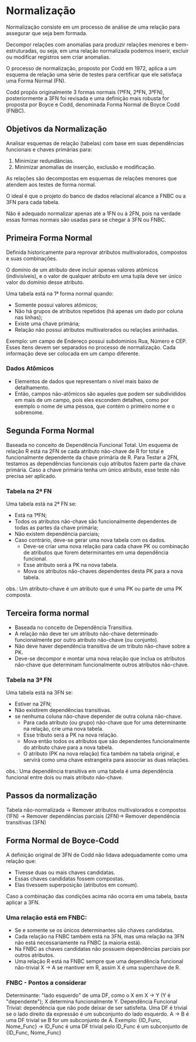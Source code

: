 # Normalização 

Normalização consiste em um processo de análise de uma relação para assegurar que seja bem formada.

Decompor relações com anomalias para produzir relações menores e bem-estruturadas, ou seja, em uma relação normalizada podemos inserir, excluir ou modificar registros sem criar anomalias.

O processo de normalização, proposto por Codd em 1972, aplica a um esquema de relação uma série de testes para certificar que ele satisfaça uma Forma Normal (FN).

Codd propôs originalmente 3 formas normais (1ªFN, 2ªFN, 3ªFN), posteriormente a 3FN foi revisada e uma definição mais robusta for proposta por Boyce e Codd, denominada Forma Normal de Boyce Codd (FNBC).

## Objetivos da Normalização

Analisar esquemas de relação (tabelas) com base em suas dependências funcionais e chaves primárias para: 
1. Minimizar redundâncias.
2. Minimizar anomalias de inserção, exclusão e modificação.

As relações são decompostas em esquemas de relações menores que atendem aos testes de forma normal.

O ideal é que o projeto do banco de dados relacional alcance a FNBC ou a 3FN para cada tabela.

Não é adequado normalizar apenas até a 1FN ou à
2FN, pois na verdade essas formas normais são usadas para se chegar à 3FN ou FNBC.

## Primeira Forma Normal

Definida historicamente para reprovar atributos multivalorados, compostos e suas combinações.

O domínio de um atributo deve incluir apenas valores atômicos (indivisíveis), e o valor de qualquer atributo em uma tupla deve ser único valor do domínio desse atributo.

Uma tabela está na 1ª forma normal quando:
* Somente possui valores atômicos;
* Não há grupos de atributos repetidos (há apenas um dado por coluna nas linhas);
* Existe uma chave primária;
* Relação não possui atributos multivalorados ou relações aninhadas.

Exemplo: um campo de Endereço possui subdomínios Rua, Número e CEP. Esses itens devem ser separados no processo de normalização. Cada informação deve ser colocada em um campo diferente.

### Dados Atômicos

* Elementos de dados que representam o nível mais baixo de detalhamento.
* Então, campos não-atômicos são aqueles que podem ser subdivididos em mais de um campo, pois eles escondem detalhes, como por exemplo o nome de uma pessoa, que contém o primeiro nome e o sobrenome.

## Segunda Forma Normal

Baseada no conceito de Dependência Funcional Total.
Um esquema de relação R está na 2FN se cada atributo não-chave de R for total e funcionalmente dependente da chave primária de R.
Para Testar a 2FN, testamos as dependências funcionais cujo atributos fazem parte da chave primária.
Caso a chave primária tenha um único atributo, esse teste não precisa ser aplicado.

### Tabela na 2ª FN

Uma tabela está na 2ª FN se:
* Está na 1ªFN;
* Todos os atributos não-chave são funcionalmente dependentes de todas as partes da chave primária;
* Não existem dependência parciais;
* Caso contrário, deve-se gerar uma nova tabela com os dados.
    * Deve-se criar uma nova relação para cada chave PK ou combinação de atributos que forem determinantes em uma dependência funcional.
    * Esse atributo será a PK na nova tabela.
    * Mova os atributos não-chaves dependentes desta PK para a nova tabela.

obs.: Um atributo-chave é um atributo que é uma PK ou parte de uma PK composta.

## Terceira forma normal

* Baseada no conceito de Dependência Transitiva.
* A relação não deve ter um atributo não-chave determinado funcionalmente por outro atributo não-chave (ou conjunto).
* Não deve haver dependência transitiva de um tributo não-chave sobre a PK.
* Deve-se decompor e montar uma nova relação que inclua os atributos não-chave que determinam funcionalmente outros atributos não-chave.

### Tabela na 3ª FN

Uma tabela está na 3FN se:
* Estiver na 2FN;
* Não existirem dependências transitivas.
* se nenhuma coluna não-chave depender de outra coluna não-chave.
    * Para cada atributo (ou grupo) não-chave que for uma determinante na relação, crie uma nova tabela.
    * Esse tributo será a PK na nova relação.
    * Mova então todos os atributos que são dependentes funcionalmente do atributo chave para a nova tabela.
    * O atributo (PK na nova relação) fica também na tabela original, e servirá como uma chave estrangeira para associar as duas relações.

obs.: Uma dependência transitiva em uma tabela é uma dependência funcional entre dois ou mais atributo não-chave.

## Passos da normalização

Tabela não-normalizada -> Remover atributos multivalorados e compostos (1FN) -> Remover dependências parciais (2FN)-> Remover dependência transitivas (3FN)


## Forma Normal de Boyce-Codd

A definição original de 3FN de Codd não lidava adequadamente como uma relação que:
* Tivesse duas ou mais chaves candidatas.
* Essas chaves candidatas fossem compostas.
* Elas tivessem superposição (atributos em comum).

Caso a combinação das condições acima não ocorra em uma tabela, basta aplicar a 3FN.

### Uma relação está em FNBC:

* Se e somente se os únicos determinantes são chaves candidatas.
* Cada relação na FNBC também está na 3FN, mas uma relação na 3FN não está necessariamente na FNBC (a maioria está).
* Na FNBC as chaves candidatas não possuem dependências parciais por outros atributos.
* Uma relação R está na FNBC sempre que uma dependência funcional não-trivial X -> A se mantiver em R, assim X é uma superchave de R.

### FNBC - Pontos a considerar

Determinante: "lado esquerdo" de uma DF, como o X em X -> Y (Y é "dependente"); X determina funcionalmente Y. 
Dependência Funcional Trivial: dependência que não pode deixar de ser satisfeita. Uma DF é trivial se o lado direito da expressão é um subconjunto do lado esquerdo. 
A -> B é uma DF trivial se B for um subconjunto de A.
Exemplo: {ID_Func, Nome_Func} -> ID_Func é uma DF trivial pelo ID_Func é um subconjunto de {ID_Func, Nome_Func}
